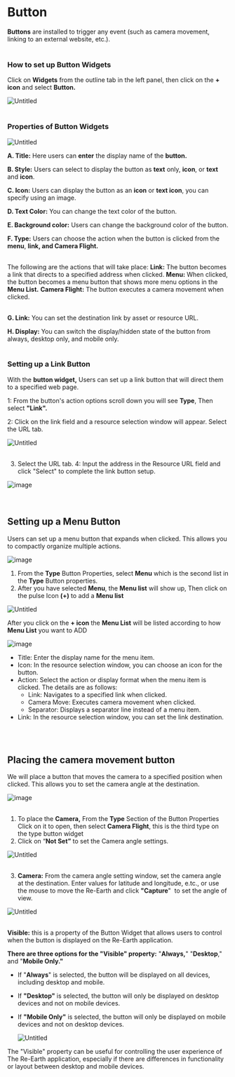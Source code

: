# Button

**Buttons** are installed to trigger any event (such as camera movement, linking to an external website, etc.).
<br>
<br>

### How to set up Button Widgets

Click on **Widgets** from the outline tab in the left panel, then click on the **+ icon** and select **Button.**

![Untitled](Button%2009a15c6bd9c843f4b7b6a8f9cf4f2427/Untitled.png)
<br>
<br>
### Properties of Button Widgets

![Untitled](Button%2009a15c6bd9c843f4b7b6a8f9cf4f2427/Untitled%202.png)

**A. Title:** Here users can **enter** the display name of the **button.**

**B. Style:** Users can select to display the button as **text** only, **icon**, or **text** and **icon**.

**C. Icon:** Users can display the button as an **icon** or **text icon**, you can specify using an image.

**D. Text Color:** You can change the text color of the button.

**E. Background color:** Users can change the background color of the button.

**F. Type:** Users can choose the action when the button is clicked from the **menu**, **link, and Camera Flight.** 
<br>
<br>

The following are the actions that will take place:
**Link:** The button becomes a link that directs to a specified address when clicked.
**Menu:** When clicked, the button becomes a menu button that shows more menu options in the **Menu List.**
**Camera Flight:** The button executes a camera movement when clicked.
<br>
<br>

**G. Link:** You can set the destination link by asset or resource URL.

**H. Display:** You can switch the display/hidden state of the button from always, desktop only, and mobile only.
<br>
<br>

### Setting up a Link Button

With the **button widget,** Users can set up a link button that will direct them to a specified web page.

1: From the button's action options scroll down you will see **Type**, Then select **"Link".**

2: Click on the link field and a resource selection window will appear. Select the URL tab.

![Untitled](Button%2009a15c6bd9c843f4b7b6a8f9cf4f2427/Untitled%204.png)
<br>
<br>

3. Select the URL tab.
4: Input the address in the Resource URL field and click "Select" to complete the link button setup.

![image](https://github.com/CS-eukarya/User-Manual-English-/assets/154571156/f829f071-2d58-44f7-b3bc-2006b6c2942a)
<br>
<br>
<br>

## Setting up a Menu Button

Users can set up a menu button that expands when clicked. This allows you to compactly organize multiple actions.

![image](https://github.com/CS-eukarya/User-Manual-English-/assets/154571156/d0ed6280-8430-4411-847c-da3508b85e6c)

1. From the **Type** Button Properties, select **Menu** which is the second list in the **Type** Button properties.
2. After you have selected **Menu**, the **Menu list** will show up, Then click on the pulse Icon **(+)** to add a **Menu list**

![Untitled](Button%2009a15c6bd9c843f4b7b6a8f9cf4f2427/Untitled%207.png)

After you click on the **+ icon** the **Menu List** will be listed according to how **Menu List** you want to ADD

![image](https://github.com/CS-eukarya/User-Manual-English-/assets/154571156/a7432f73-13c4-4b61-8bb9-e9ff32a3223c)
- Title: Enter the display name for the menu item.
- Icon: In the resource selection window, you can choose an icon for the button.
- Action: Select the action or display format when the menu item is clicked. The details are as follows:
    - Link: Navigates to a specified link when clicked.
    - Camera Move: Executes camera movement when clicked.
    - Separator: Displays a separator line instead of a menu item.
- Link: In the resource selection window, you can set the link destination.
<br>
<br>

## Placing the camera movement button

We will place a button that moves the camera to a specified position when clicked. This allows you to set the camera angle at the destination.


![image](https://github.com/CS-eukarya/User-Manual-English-/assets/154571156/d0ed6280-8430-4411-847c-da3508b85e6c)
<br>
<br>

1. To place the **Camera,** From the **Type** Section of the Button Properties Click on it to open, then select **Camera Flight**, this is the third type on the type button widget
2. Click on “**Not Set”** to set the Camera angle settings.

![Untitled](Button%2009a15c6bd9c843f4b7b6a8f9cf4f2427/Untitled%2010.png)
<br>
<br>

3. **Camera:** From the camera angle setting window, set the camera angle at the destination. Enter values for latitude and longitude, e.tc., or use the mouse to move the Re-Earth and click **"Capture**"  to set the angle of view.


![Untitled](Button%2009a15c6bd9c843f4b7b6a8f9cf4f2427/Untitled%2011.png)
<br>
<br>

**Visible:** this is a property of the Button Widget that allows users to control when the button is displayed on the Re-Earth application.

**There are three options for the "Visible" property:** "**Always,**" "**Desktop**," and "**Mobile Only."**

- If "**Always**" is selected, the button will be displayed on all devices, including desktop and mobile.
- If **"Desktop"** is selected, the button will only be displayed on desktop devices and not on mobile devices.
- If **"Mobile Only"** is selected, the button will only be displayed on mobile devices and not on desktop devices.
    
    ![Untitled](Button%2009a15c6bd9c843f4b7b6a8f9cf4f2427/Untitled%2012.png)
    

The "Visible" property can be useful for controlling the user experience of The Re-Earth application, especially if there are differences in functionality or layout between desktop and mobile devices.
